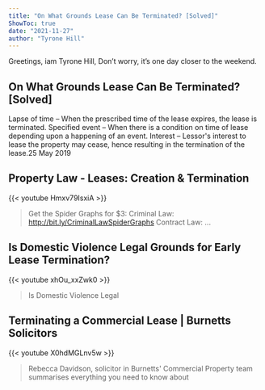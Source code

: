 ```yaml
---
title: "On What Grounds Lease Can Be Terminated? [Solved]"
ShowToc: true 
date: "2021-11-27"
author: "Tyrone Hill" 
---
```


Greetings, iam Tyrone Hill, Don’t worry, it’s one day closer to the weekend.
## On What Grounds Lease Can Be Terminated? [Solved]
Lapse of time – When the prescribed time of the lease expires, the lease is terminated. Specified event – When there is a condition on time of lease depending upon a happening of an event. Interest – Lessor's interest to lease the property may cease, hence resulting in the termination of the lease.25 May 2019

## Property Law - Leases: Creation & Termination
{{< youtube Hmxv79IsxiA >}}
>Get the Spider Graphs for $3: Criminal Law: http://bit.ly/CriminalLawSpiderGraphs Contract Law: ...

## Is Domestic Violence Legal Grounds for Early Lease Termination?
{{< youtube xhOu_xxZwk0 >}}
>Is Domestic Violence Legal 

## Terminating a Commercial Lease | Burnetts Solicitors
{{< youtube X0hdMGLnv5w >}}
>Rebecca Davidson, solicitor in Burnetts' Commercial Property team summarises everything you need to know about 

